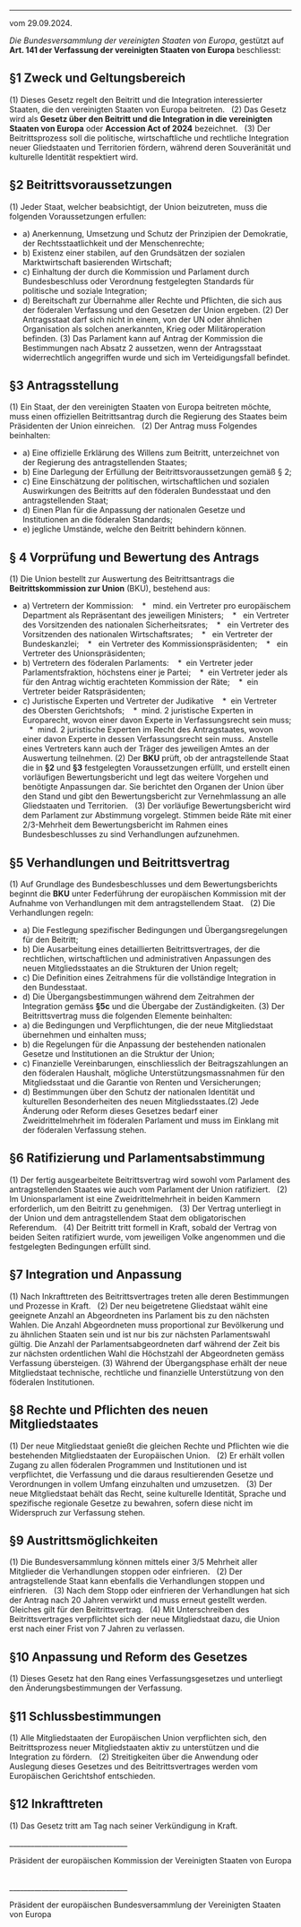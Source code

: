 _______________________________________________________________
vom 29.09.2024.  

_Die Bundesversammlung der vereinigten Staaten von Europa_, gestützt auf **Art. 141 der Verfassung der vereinigten Staaten von Europa** beschliesst:  

## §1 Zweck und Geltungsbereich
(1) Dieses Gesetz regelt den Beitritt und die Integration interessierter Staaten, die den vereinigten Staaten von Europa beitreten.  
(2) Das Gesetz wird als **Gesetz über den Beitritt und die Integration in die vereinigten Staaten von Europa** oder **Accession Act of 2024** bezeichnet.  
(3) Der Beitrittsprozess soll die politische, wirtschaftliche und rechtliche Integration neuer Gliedstaaten und Territorien fördern, während deren Souveränität und kulturelle Identität respektiert wird.  

  
## §2 Beitrittsvoraussetzungen
(1) Jeder Staat, welcher beabsichtigt, der Union beizutreten, muss die folgenden Voraussetzungen erfullen:  
* a) Anerkennung, Umsetzung und Schutz der Prinzipien der Demokratie, der Rechtsstaatlichkeit und der Menschenrechte;
* b) Existenz einer stabilen, auf den Grundsätzen der sozialen Marktwirtschaft basierenden Wirtschaft;
* c) Einhaltung der durch die Kommission und Parlament durch Bundesbeschluss oder Verordnung festgelegten Standards für politische und soziale Integration;
* d) Bereitschaft zur Übernahme aller Rechte und Pflichten, die sich aus der föderalen Verfassung und den Gesetzen der Union ergeben.
(2) Der Antragsstaat darf sich nicht in einem, von der UN oder ähnlichen Organisation als solchen anerkannten, Krieg oder Militäroperation befinden. 
(3) Das Parlament kann auf Antrag der Kommission die Bestimmungen nach Absatz 2 aussetzen, wenn der Antragsstaat widerrechtlich angegriffen wurde und sich im Verteidigungsfall befindet. 

  
## §3 Antragsstellung
(1) Ein Staat, der den vereinigten Staaten von Europa beitreten möchte, muss einen offiziellen Beitrittsantrag durch die Regierung des Staates beim Präsidenten der Union einreichen.  
(2) Der Antrag muss Folgendes beinhalten:  
* a) Eine offizielle Erklärung des Willens zum Beitritt, unterzeichnet von der Regierung des antragstellenden Staates;
* b) Eine Darlegung der Erfüllung der Beitrittsvoraussetzungen gemäß § 2;
* c) Eine Einschätzung der politischen, wirtschaftlichen und sozialen Auswirkungen des Beitritts auf den föderalen Bundesstaat und den antragstellenden Staat;
* d) Einen Plan für die Anpassung der nationalen Gesetze und Institutionen an die föderalen Standards;
* e) jegliche Umstände, welche den Beitritt behindern können.


## § 4 Vorprüfung und Bewertung des Antrags
(1) Die Union bestellt zur Auswertung des Beitrittsantrags die **Beitrittskommission zur Union** (BKU), bestehend aus:  
* a) Vertretern der Kommission:
   *   mind. ein Vertreter pro europäischem Department als Repräsentant des jeweiligen Ministers;
   *   ein Vertreter des Vorsitzenden des nationalen Sicherheitsrates;
   *   ein Vertreter des Vorsitzenden des nationalen Wirtschaftsrates;
   *   ein Vertreter der Bundeskanzlei;
   *   ein Vertreter des Kommissionspräsidenten;
   *   ein Vertreter des Unionspräsidenten;
* b) Vertretern des föderalen Parlaments:
   *  ein Vertreter jeder Parlamentsfraktion, höchstens einer je Partei;
   *  ein Vertreter jeder als für den Antrag wichtig erachteten Kommission der Räte;
   *  ein Vertreter beider Ratspräsidenten;
* c) Juristische Experten und Vertreter der Judikative
   *  ein Vertreter des Obersten Gerichtshofs;
   *  mind. 2 juristische Experten in Europarecht, wovon einer davon Experte in Verfassungsrecht sein muss;
   *  mind. 2 juristische Experten im Recht des Antragstaates, wovon einer davon Experte in dessen Verfassungsrecht sein muss.
 Anstelle eines Vertreters kann auch der Träger des jeweiligen Amtes an der Auswertung teilnehmen.
(2) Der **BKU** prüft, ob der antragstellende Staat die in **§2** und **§3** festgelegten Voraussetzungen erfüllt, und erstellt einen vorläufigen Bewertungsbericht und legt das weitere Vorgehen und benötigte Anpassungen dar. Sie berichtet den Organen der Union über den Stand und gibt den Bewertungsbericht zur Vernehmlassung an alle Gliedstaaten und Territorien.  
(3) Der vorläufige Bewertungsbericht wird dem Parlament zur Abstimmung vorgelegt. Stimmen beide Räte mit einer 2/3-Mehrheit dem Bewertungsbericht im Rahmen eines Bundesbeschlusses zu sind Verhandlungen aufzunehmen.  


## §5 Verhandlungen und Beitrittsvertrag
(1) Auf Grundlage des Bundesbeschlusses und dem Bewertungsberichts beginnt die **BKU** unter Federführung der europäischen Kommission mit der Aufnahme von Verhandlungen mit dem antragstellendem Staat.  
(2) Die Verhandlungen regeln:  
* a) Die Festlegung spezifischer Bedingungen und Übergangsregelungen für den Beitritt;
* b) Die Ausarbeitung eines detaillierten Beitrittsvertrages, der die rechtlichen, wirtschaftlichen und administrativen Anpassungen des neuen Mitgliedsstaates an die Strukturen der Union regelt;
* c) Die Definition eines Zeitrahmens für die vollständige Integration in den Bundesstaat.
* d) Die Übergangsbestimmungen während dem Zeitrahmen der Integration gemäss **§5c** und die Übergabe der Zuständigkeiten.
(3) Der Beitrittsvertrag muss die folgenden Elemente beinhalten:  
* a) die Bedingungen und Verpflichtungen, die der neue Mitgliedstaat übernehmen und einhalten muss;
* b) die Regelungen für die Anpassung der bestehenden nationalen Gesetze und Institutionen an die Struktur der Union;
* c) Finanzielle Vereinbarungen, einschliesslich der Beitragszahlungen an den föderalen Haushalt, mögliche Unterstützungsmassnahmen für den Mitgliedsstaat und die Garantie von Renten und Versicherungen;
* d) Bestimmungen über den Schutz der nationalen Identität und kulturellen Besonderheiten des neuen Mitgliedsstaates.(2) Jede Änderung oder Reform dieses Gesetzes bedarf einer Zweidrittelmehrheit im föderalen Parlament und muss im Einklang mit der föderalen Verfassung stehen.

## §6 Ratifizierung und Parlamentsabstimmung
(1) Der fertig ausgearbeitete Beitrittsvertrag wird sowohl vom Parlament des antragstellenden Staates wie auch vom Parlament der Union ratifiziert.  
(2) Im Unionsparlament ist eine Zweidrittelmehrheit in beiden Kammern erforderlich, um den Beitritt zu genehmigen.  
(3) Der Vertrag unterliegt in der Union und dem antragstellendem Staat dem obligatorischen Referendum.  
(4) Der Beitritt tritt formell in Kraft, sobald der Vertrag von beiden Seiten ratifiziert wurde, vom jeweiligen Volke angenommen und die festgelegten Bedingungen erfüllt sind.  

  
## §7 Integration und Anpassung
(1) Nach Inkrafttreten des Beitrittsvertrages treten alle deren Bestimmungen und Prozesse in Kraft.  
(2) Der neu beigetretene Gliedstaat wählt eine geeignete Anzahl an Abgeordneten ins Parlament bis zu den nächsten Wahlen. Die Anzahl Abgeordneten muss proportional zur Bevölkerung und zu ähnlichen Staaten sein und ist nur bis zur nächsten Parlamentswahl gültig. Die Anzahl der Parlamentsabgeordneten darf während der Zeit bis zur nächsten ordentlichen Wahl die Höchstzahl der Abgeordneten gemäss Verfassung übersteigen.
(3) Während der Übergangsphase erhält der neue Mitgliedstaat technische, rechtliche und finanzielle Unterstützung von den föderalen Institutionen.  


## §8 Rechte und Pflichten des neuen Mitgliedstaates
(1) Der neue Mitgliedstaat genießt die gleichen Rechte und Pflichten wie die bestehenden Mitgliedstaaten der Europäischen Union.  
(2) Er erhält vollen Zugang zu allen föderalen Programmen und Institutionen und ist verpflichtet, die Verfassung und die daraus resultierenden Gesetze und Verordnungen in vollem Umfang einzuhalten und umzusetzen.  
(3) Der neue Mitgliedstaat behält das Recht, seine kulturelle Identität, Sprache und spezifische regionale Gesetze zu bewahren, sofern diese nicht im Widerspruch zur Verfassung stehen.  

  
## §9 Austrittsmöglichkeiten
(1) Die Bundesversammlung können mittels einer 3/5 Mehrheit aller Mitglieder die Verhandlungen stoppen oder einfrieren.  
(2) Der antragstellende Staat kann ebenfalls die Verhandlungen stoppen und einfrieren.  
(3) Nach dem Stopp oder einfrieren der Verhandlungen hat sich der Antrag nach 20 Jahren verwirkt und muss erneut gestellt werden. Gleiches gilt für den Beitrittsvertrag.  
(4) Mit Unterschreiben des Beitrittsvertrages verpflichtet sich der neue Mitgliedstaat dazu, die Union erst nach einer Frist von 7 Jahren zu verlassen.  

## §10 Anpassung und Reform des Gesetzes
(1) Dieses Gesetz hat den Rang eines Verfassungsgesetzes und unterliegt den Änderungsbestimmungen der Verfassung.  

## §11 Schlussbestimmungen
(1) Alle Mitgliedstaaten der Europäischen Union verpflichten sich, den Beitrittsprozess neuer Mitgliedstaaten aktiv zu unterstützen und die Integration zu fördern.  
(2) Streitigkeiten über die Anwendung oder Auslegung dieses Gesetzes und des Beitrittsvertrages werden vom Europäischen Gerichtshof entschieden.  
  

## §12 Inkrafttreten

(1) Das Gesetz tritt am Tag nach seiner Verkündigung in Kraft.  

  

_________________________________  

Präsident der europäischen Kommission der Vereinigten Staaten von Europa  

  
  

_________________________________  

Präsident der europäischen Bundesversammlung der Vereinigten Staaten von Europa
